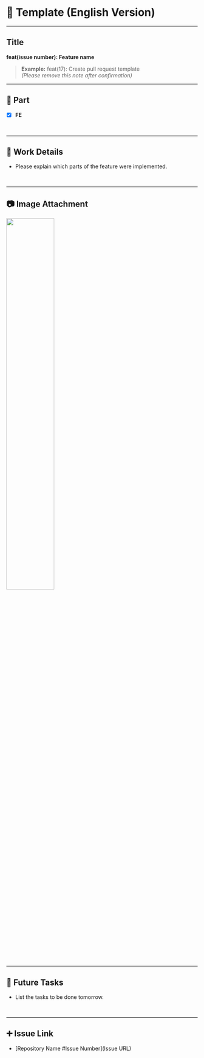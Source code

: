 # 🔘 Template (English Version)

---

## **Title**  
**feat(issue number): Feature name**  
> **Example:** feat(17): Create pull request template  
*(Please remove this note after confirmation)*  

---

## 🔘 **Part**  
- [x] **FE**  

<br/>

---

## 🔎 **Work Details**  
- Please explain which parts of the feature were implemented.  

<br/>

---

## 📷 **Image Attachment**  
<img src="file_path" width="50%" height="50%"/>  

<br/>

---

## 🔧 **Future Tasks**  
- List the tasks to be done tomorrow.  

<br/>

---

## ➕ **Issue Link**  
- [Repository Name #Issue Number](Issue URL)  

<br/>
